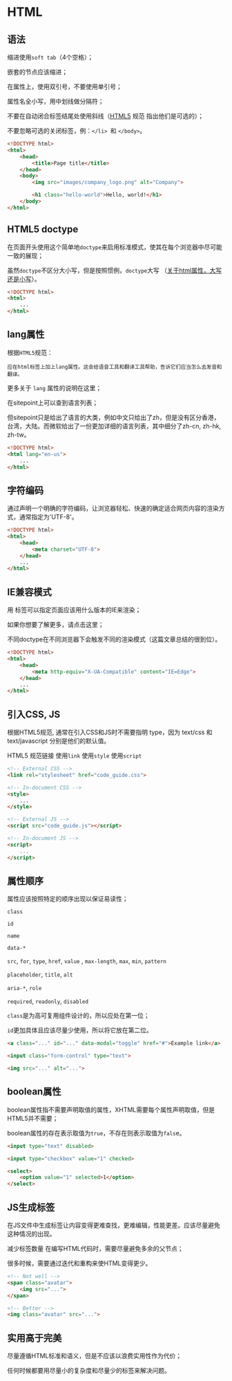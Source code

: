 # HTML

## 语法

缩进使用`soft tab`（4个空格）；

嵌套的节点应该缩进；

在属性上，使用双引号，不要使用单引号；

属性名全小写，用中划线做分隔符；

不要在自动闭合标签结尾处使用斜线（[HTML5](https://html.spec.whatwg.org/multipage/#syntax-start-tag) 规范 指出他们是可选的）；

不要忽略可选的关闭标签，例：`</li> `和 `</body>`。

```html
<!DOCTYPE html>
<html>
    <head>
        <title>Page title</title>
    </head>
    <body>
        <img src="images/company_logo.png" alt="Company">

        <h1 class="hello-world">Hello, world!</h1>
    </body>
</html>
```

## HTML5 doctype

在页面开头使用这个简单地`doctype`来启用标准模式，使其在每个浏览器中尽可能一致的展现；

虽然`doctype`不区分大小写，但是按照惯例，`doctype`大写 （[关于html属性，大写还是小写](https://stackoverflow.com/questions/15594877/is-there-any-benefits-to-use-uppercase-or-lowercase-letters-with-html5-tagname)）。
```html
<!DOCTYPE html>
<html>
	...
</html>
```
## lang属性

根据`HTML5`规范：

    应在html标签上加上lang属性。这会给语音工具和翻译工具帮助，告诉它们应当怎么去发音和翻译。

更多关于 `lang` 属性的说明在这里；

在sitepoint上可以查到语言列表；

但sitepoint只是给出了语言的大类，例如中文只给出了zh，但是没有区分香港，台湾，大陆。而微软给出了一份更加详细的语言列表，其中细分了zh-cn, zh-hk, zh-tw。

```html
<!DOCTYPE html>
<html lang="en-us">
    ...
</html>
```

## 字符编码

通过声明一个明确的字符编码，让浏览器轻松、快速的确定适合网页内容的渲染方式，通常指定为'UTF-8'。

```html
<!DOCTYPE html>
<html>
    <head>
        <meta charset="UTF-8">
    </head>
    ...
</html>
```

## IE兼容模式
用 <meta> 标签可以指定页面应该用什么版本的IE来渲染；

如果你想要了解更多，请点击这里；

不同doctype在不同浏览器下会触发不同的渲染模式（这篇文章总结的很到位）。
```html
<!DOCTYPE html>
<html>
    <head>
        <meta http-equiv="X-UA-Compatible" content="IE=Edge">
    </head>
    ...
</html>
```

## 引入CSS, JS
根据HTML5规范, 通常在引入CSS和JS时不需要指明 type，因为 text/css 和 text/javascript 分别是他们的默认值。

HTML5 规范链接
使用`link`
使用`style`
使用`script`
```html
<!-- External CSS -->
<link rel="stylesheet" href="code_guide.css">

<!-- In-document CSS -->
<style>
    ...
</style>

<!-- External JS -->
<script src="code_guide.js"></script>

<!-- In-document JS -->
<script>
    ...
</script>
```

## 属性顺序
属性应该按照特定的顺序出现以保证易读性；

`class`

`id`

`name`

`data-*`

`src`, `for`, `type`, `href`, `value` , `max-length`, `max`, `min`, `pattern`

`placeholder`, `title`, `alt`

`aria-*`, `role`

`required`, `readonly`, `disabled`

`class`是为高可复用组件设计的，所以应处在第一位；

`id`更加具体且应该尽量少使用，所以将它放在第二位。
```html
<a class="..." id="..." data-modal="toggle" href="#">Example link</a>

<input class="form-control" type="text">

<img src="..." alt="...">
```

## boolean属性
boolean属性指不需要声明取值的属性，XHTML需要每个属性声明取值，但是HTML5并不需要；

boolean属性的存在表示取值为`true`，不存在则表示取值为`fals`e。
```html
<input type="text" disabled>

<input type="checkbox" value="1" checked>

<select>
    <option value="1" selected>1</option>
</select>
```

## JS生成标签
在JS文件中生成标签让内容变得更难查找，更难编辑，性能更差。应该尽量避免这种情况的出现。

减少标签数量
在编写HTML代码时，需要尽量避免多余的父节点；

很多时候，需要通过迭代和重构来使HTML变得更少。
```html
<!-- Not well -->
<span class="avatar">
    <img src="...">
</span>

<!-- Better -->
<img class="avatar" src="...">
```

## 实用高于完美
尽量遵循HTML标准和语义，但是不应该以浪费实用性作为代价；

任何时候都要用尽量小的复杂度和尽量少的标签来解决问题。